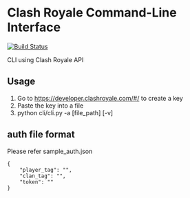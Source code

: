 # Clash Royale Command-Line Interface
[![Build Status](https://api.travis-ci.com/tungyueh/clashroyaleapi.svg?branch=master)](https://travis-ci.com/tungyueh/clashroyaleapi)

CLI using Clash Royale API

## Usage
1. Go to https://developer.clashroyale.com/#/ to create a key
2. Paste the key into a file
3. python cli/cli.py -a [file_path] [-v]

## auth file format
Please refer sample_auth.json

```
{
    "player_tag": "",
    "clan_tag": "",
    "token": ""
}
```
